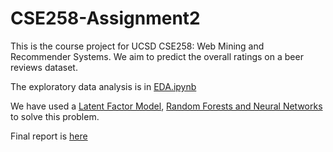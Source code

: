 # CSE258-Assignment2

This is the course project for UCSD CSE258: Web Mining and Recommender Systems. We aim to predict the overall ratings on a beer reviews dataset.

The exploratory data analysis is in [EDA.ipynb](./EDA.ipynb)

We have used a [Latent Factor Model](./LF.ipynb), [Random Forests and Neural Networks](./RF_NN.ipynb) to solve this problem. 

Final report is [here](./Report.pdf)
